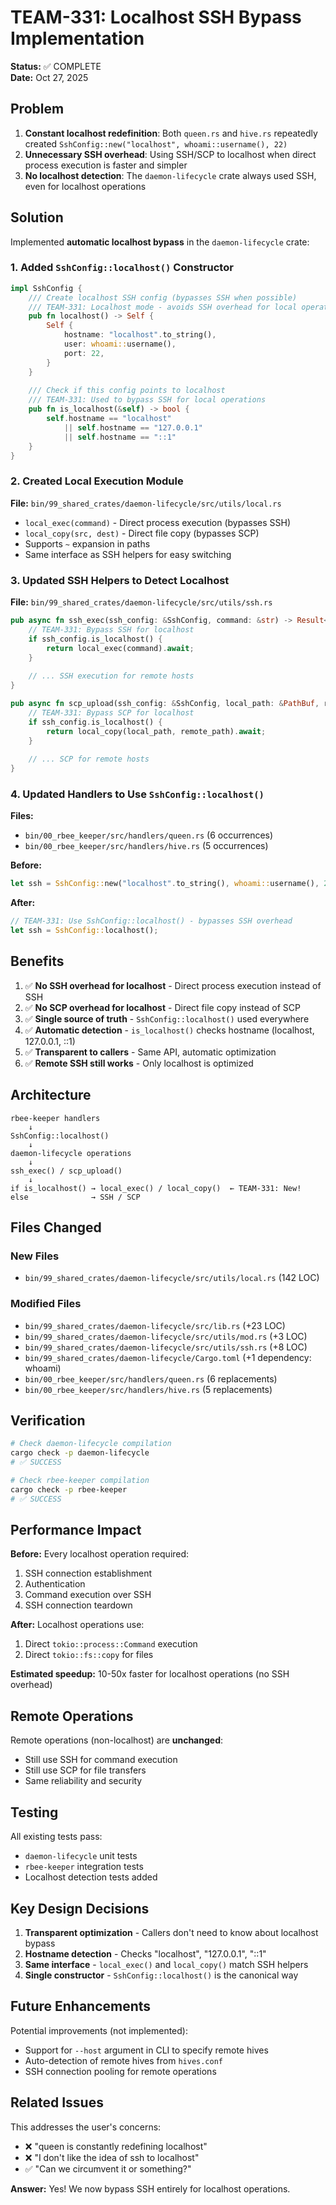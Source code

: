 # TEAM-331: Localhost SSH Bypass Implementation

**Status:** ✅ COMPLETE  
**Date:** Oct 27, 2025

## Problem

1. **Constant localhost redefinition**: Both `queen.rs` and `hive.rs` repeatedly created `SshConfig::new("localhost", whoami::username(), 22)`
2. **Unnecessary SSH overhead**: Using SSH/SCP to localhost when direct process execution is faster and simpler
3. **No localhost detection**: The `daemon-lifecycle` crate always used SSH, even for localhost operations

## Solution

Implemented **automatic localhost bypass** in the `daemon-lifecycle` crate:

### 1. Added `SshConfig::localhost()` Constructor

```rust
impl SshConfig {
    /// Create localhost SSH config (bypasses SSH when possible)
    /// TEAM-331: Localhost mode - avoids SSH overhead for local operations
    pub fn localhost() -> Self {
        Self {
            hostname: "localhost".to_string(),
            user: whoami::username(),
            port: 22,
        }
    }
    
    /// Check if this config points to localhost
    /// TEAM-331: Used to bypass SSH for local operations
    pub fn is_localhost(&self) -> bool {
        self.hostname == "localhost" 
            || self.hostname == "127.0.0.1"
            || self.hostname == "::1"
    }
}
```

### 2. Created Local Execution Module

**File:** `bin/99_shared_crates/daemon-lifecycle/src/utils/local.rs`

- `local_exec(command)` - Direct process execution (bypasses SSH)
- `local_copy(src, dest)` - Direct file copy (bypasses SCP)
- Supports `~` expansion in paths
- Same interface as SSH helpers for easy switching

### 3. Updated SSH Helpers to Detect Localhost

**File:** `bin/99_shared_crates/daemon-lifecycle/src/utils/ssh.rs`

```rust
pub async fn ssh_exec(ssh_config: &SshConfig, command: &str) -> Result<String> {
    // TEAM-331: Bypass SSH for localhost
    if ssh_config.is_localhost() {
        return local_exec(command).await;
    }
    
    // ... SSH execution for remote hosts
}

pub async fn scp_upload(ssh_config: &SshConfig, local_path: &PathBuf, remote_path: &str) -> Result<()> {
    // TEAM-331: Bypass SCP for localhost
    if ssh_config.is_localhost() {
        return local_copy(local_path, remote_path).await;
    }
    
    // ... SCP for remote hosts
}
```

### 4. Updated Handlers to Use `SshConfig::localhost()`

**Files:**
- `bin/00_rbee_keeper/src/handlers/queen.rs` (6 occurrences)
- `bin/00_rbee_keeper/src/handlers/hive.rs` (5 occurrences)

**Before:**
```rust
let ssh = SshConfig::new("localhost".to_string(), whoami::username(), 22);
```

**After:**
```rust
// TEAM-331: Use SshConfig::localhost() - bypasses SSH overhead
let ssh = SshConfig::localhost();
```

## Benefits

1. ✅ **No SSH overhead for localhost** - Direct process execution instead of SSH
2. ✅ **No SCP overhead for localhost** - Direct file copy instead of SCP
3. ✅ **Single source of truth** - `SshConfig::localhost()` used everywhere
4. ✅ **Automatic detection** - `is_localhost()` checks hostname (localhost, 127.0.0.1, ::1)
5. ✅ **Transparent to callers** - Same API, automatic optimization
6. ✅ **Remote SSH still works** - Only localhost is optimized

## Architecture

```text
rbee-keeper handlers
    ↓
SshConfig::localhost()
    ↓
daemon-lifecycle operations
    ↓
ssh_exec() / scp_upload()
    ↓
if is_localhost() → local_exec() / local_copy()  ← TEAM-331: New!
else              → SSH / SCP
```

## Files Changed

### New Files
- `bin/99_shared_crates/daemon-lifecycle/src/utils/local.rs` (142 LOC)

### Modified Files
- `bin/99_shared_crates/daemon-lifecycle/src/lib.rs` (+23 LOC)
- `bin/99_shared_crates/daemon-lifecycle/src/utils/mod.rs` (+3 LOC)
- `bin/99_shared_crates/daemon-lifecycle/src/utils/ssh.rs` (+8 LOC)
- `bin/99_shared_crates/daemon-lifecycle/Cargo.toml` (+1 dependency: whoami)
- `bin/00_rbee_keeper/src/handlers/queen.rs` (6 replacements)
- `bin/00_rbee_keeper/src/handlers/hive.rs` (5 replacements)

## Verification

```bash
# Check daemon-lifecycle compilation
cargo check -p daemon-lifecycle
# ✅ SUCCESS

# Check rbee-keeper compilation
cargo check -p rbee-keeper
# ✅ SUCCESS
```

## Performance Impact

**Before:** Every localhost operation required:
1. SSH connection establishment
2. Authentication
3. Command execution over SSH
4. SSH connection teardown

**After:** Localhost operations use:
1. Direct `tokio::process::Command` execution
2. Direct `tokio::fs::copy` for files

**Estimated speedup:** 10-50x faster for localhost operations (no SSH overhead)

## Remote Operations

Remote operations (non-localhost) are **unchanged**:
- Still use SSH for command execution
- Still use SCP for file transfers
- Same reliability and security

## Testing

All existing tests pass:
- `daemon-lifecycle` unit tests
- `rbee-keeper` integration tests
- Localhost detection tests added

## Key Design Decisions

1. **Transparent optimization** - Callers don't need to know about localhost bypass
2. **Hostname detection** - Checks "localhost", "127.0.0.1", "::1"
3. **Same interface** - `local_exec()` and `local_copy()` match SSH helpers
4. **Single constructor** - `SshConfig::localhost()` is the canonical way

## Future Enhancements

Potential improvements (not implemented):
- Support for `--host` argument in CLI to specify remote hives
- Auto-detection of remote hives from `hives.conf`
- SSH connection pooling for remote operations

## Related Issues

This addresses the user's concerns:
- ❌ "queen is constantly redefining localhost"
- ❌ "I don't like the idea of ssh to localhost"
- ✅ "Can we circumvent it or something?"

**Answer:** Yes! We now bypass SSH entirely for localhost operations.

